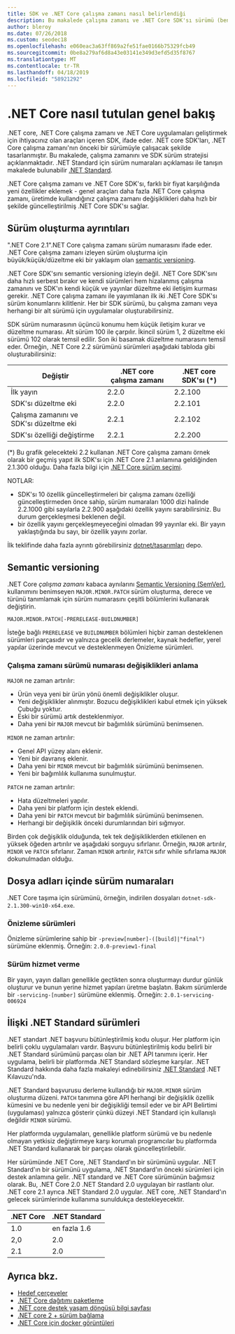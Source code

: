 ```yaml
---
title: SDK ve .NET Core çalışma zamanı nasıl belirlendiği
description: Bu makalede çalışma zamanı ve .NET Core SDK'sı sürümü (benzer anlamsal sürüm) şeklini öğretir.
author: bleroy
ms.date: 07/26/2018
ms.custom: seodec18
ms.openlocfilehash: e060eac3a63ff869a2fe51fae0166b75329fcb49
ms.sourcegitcommit: 0be8a279af6d8a43e03141e349d3efd5d35f8767
ms.translationtype: MT
ms.contentlocale: tr-TR
ms.lasthandoff: 04/18/2019
ms.locfileid: "58921292"
---
```

# <a name="overview-of-how-net-core-is-versioned"></a>.NET Core nasıl tutulan genel bakış

.NET core, .NET Core çalışma zamanı ve .NET Core uygulamaları geliştirmek için ihtiyacınız olan araçları içeren SDK, ifade eder. .NET core SDK'ları, .NET Core çalışma zamanı'nın önceki bir sürümüyle çalışacak şekilde tasarlanmıştır. Bu makalede, çalışma zamanını ve SDK sürüm stratejisi açıklanmaktadır. .NET Standard için sürüm numaraları açıklaması ile tanışın makalede bulunabilir [.NET Standard](../../standard/net-standard.md#net-implementation-support).

.NET Core çalışma zamanı ve .NET Core SDK'sı, farklı bir fiyat karşılığında yeni özellikler eklemek - genel araçları daha fazla .NET Core çalışma zamanı, üretimde kullandığınız çalışma zamanı değişiklikleri daha hızlı bir şekilde güncelleştirilmiş .NET Core SDK'sı sağlar.

## <a name="versioning-details"></a>Sürüm oluşturma ayrıntıları

".NET Core 2.1".NET Core çalışma zamanı sürüm numarasını ifade eder. .NET Core çalışma zamanı izleyen sürüm oluşturma için büyük/küçük/düzeltme eki bir yaklaşım olan [semantic versioning](#semantic-versioning).

.NET Core SDK'sını semantic versioning izleyin değil. .NET Core SDK'sını daha hızlı serbest bırakır ve kendi sürümleri hem hizalanmış çalışma zamanını ve SDK'ın kendi küçük ve yayınlar düzeltme eki iletişim kurması gerekir. .NET Core çalışma zamanı ile yayımlanan ilk iki .NET Core SDK'sı sürüm konumlarını kilitlenir. Her bir SDK sürümü, bu çalışma zamanı veya herhangi bir alt sürümü için uygulamalar oluşturabilirsiniz.

SDK sürüm numarasının üçüncü konumu hem küçük iletişim kurar ve düzeltme numarası. Alt sürüm 100 ile çarpılır. İkincil sürüm 1, 2 düzeltme eki sürümü 102 olarak temsil edilir. Son iki basamak düzeltme numarasını temsil eder. Örneğin, .NET Core 2.2 sürümünü sürümleri aşağıdaki tabloda gibi oluşturabilirsiniz:

| Değiştir                | .NET core çalışma zamanı | .NET core SDK'sı (*) |
|-----------------------|-------------------|-------------------|
| İlk yayın       | 2.2.0             | 2.2.100           |
| SDK'sı düzeltme eki             | 2.2.0             | 2.2.101           |
| Çalışma zamanını ve SDK'sı düzeltme eki | 2.2.1             | 2.2.102           |
| SDK'sı özelliği değiştirme    | 2.2.1             | 2.2.200           |

(\*) Bu grafik gelecekteki 2.2 kullanan .NET Core çalışma zamanı örnek olarak bir geçmiş yapıt ilk SDK'sı için .NET Core 2.1 anlamına geldiğinden 2.1.300 olduğu. Daha fazla bilgi için [.NET Core sürüm seçimi](selection.md).

NOTLAR:

* SDK'sı 10 özellik güncelleştirmeleri bir çalışma zamanı özelliği güncelleştirmeden önce sahip, sürüm numaraları 1000 dizi halinde 2.2.1000 gibi sayılarla 2.2.900 aşağıdaki özellik yayını sarabilirsiniz. Bu durum gerçekleşmesi beklenen değil.
* bir özellik yayını gerçekleşmeyeceğini olmadan 99 yayınlar eki. Bir yayın yaklaştığında bu sayı, bir özellik yayını zorlar.

İlk teklifinde daha fazla ayrıntı görebilirsiniz [dotnet/tasarımları](https://github.com/dotnet/designs/pull/29) depo.

## <a name="semantic-versioning"></a>Semantic versioning

.NET Core *çalışma zamanı* kabaca aynılarını [Semantic Versioning (SemVer)](https://semver.org/), kullanımını benimseyen `MAJOR.MINOR.PATCH` sürüm oluşturma, derece ve türünü tanımlamak için sürüm numarasını çeşitli bölümlerini kullanarak değiştirin.

```
MAJOR.MINOR.PATCH[-PRERELEASE-BUILDNUMBER]
```

İsteğe bağlı `PRERELEASE` ve `BUILDNUMBER` bölümleri hiçbir zaman desteklenen sürümleri parçasıdır ve yalnızca gecelik derlemeler, kaynak hedefler, yerel yapılar üzerinde mevcut ve desteklenmeyen Önizleme sürümleri.

### <a name="understand-runtime-version-number-changes"></a>Çalışma zamanı sürümü numarası değişiklikleri anlama

`MAJOR` ne zaman artırılır:

* Ürün veya yeni bir ürün yönü önemli değişiklikler oluşur.
* Yeni değişiklikler alınmıştır. Bozucu değişiklikleri kabul etmek için yüksek Çubuğu yoktur.
* Eski bir sürümü artık desteklenmiyor.
* Daha yeni bir `MAJOR` mevcut bir bağımlılık sürümünü benimsenen.

`MINOR` ne zaman artırılır:

* Genel API yüzey alanı eklenir.
* Yeni bir davranış eklenir.
* Daha yeni bir `MINOR` mevcut bir bağımlılık sürümünü benimsenen.
* Yeni bir bağımlılık kullanıma sunulmuştur.

`PATCH` ne zaman artırılır:

* Hata düzeltmeleri yapılır.
* Daha yeni bir platform için destek eklendi.
* Daha yeni bir `PATCH` mevcut bir bağımlılık sürümünü benimsenen.
* Herhangi bir değişiklik önceki durumlarından biri sığmıyor.

Birden çok değişiklik olduğunda, tek tek değişikliklerden etkilenen en yüksek öğeden artırılır ve aşağıdaki sorguyu sıfırlanır. Örneğin, `MAJOR` artırılır, `MINOR` ve `PATCH` sıfırlanır. Zaman `MINOR` artırılır, `PATCH` sıfır while sıfırlama `MAJOR` dokunulmadan olduğu.

## <a name="version-numbers-in-file-names"></a>Dosya adları içinde sürüm numaraları

.NET Core taşıma için sürümünü, örneğin, indirilen dosyaları `dotnet-sdk-2.1.300-win10-x64.exe`.

### <a name="preview-versions"></a>Önizleme sürümleri

Önizleme sürümlerine sahip bir `-preview[number]-([build]|"final")` sürümüne eklenmiş. Örneğin: `2.0.0-preview1-final`

### <a name="servicing-versions"></a>Sürüm hizmet verme

Bir yayın, yayın dalları genellikle geçtikten sonra oluşturmayı durdur günlük oluşturur ve bunun yerine hizmet yapıları üretme başlatın. Bakım sürümlerde bir `-servicing-[number]` sürümüne eklenmiş. Örneğin: `2.0.1-servicing-006924`

## <a name="relationship-to-net-standard-versions"></a>İlişki .NET Standard sürümleri

.NET standart .NET başvuru bütünleştirilmiş kodu oluşur. Her platform için belirli çoklu uygulamaları vardır. Başvuru bütünleştirilmiş kodu belirli bir .NET Standard sürümünü parçası olan bir .NET API tanımını içerir. Her uygulama, belirli bir platformda .NET Standard sözleşme karşılar. .NET Standard hakkında daha fazla makaleyi edinebilirsiniz [.NET Standard](../../standard/net-standard.md) .NET Kılavuzu'nda.

.NET Standard başvurusu derleme kullandığı bir `MAJOR.MINOR` sürüm oluşturma düzeni. `PATCH` tanımına göre API herhangi bir değişiklik özellik kümesini ve bu nedenle yeni bir değişikliği temsil eder ve bir API Belirtimi (uygulaması) yalnızca gösterir çünkü düzeyi .NET Standard için kullanışlı değildir `MINOR` sürümü.

Her platformda uygulamaları, genellikle platform sürümü ve bu nedenle olmayan yetkisiz değiştirmeye karşı korumalı programcılar bu platformda .NET Standard kullanarak bir parçası olarak güncelleştirilebilir.

Her sürümünde .NET Core, .NET Standard'ın bir sürümünü uygular. .NET Standard'ın bir sürümünü uygulama, .NET Standard'ın önceki sürümleri için destek anlamına gelir. .NET standard ve .NET Core sürümünün bağımsız olarak. Bu, .NET Core 2.0 .NET Standard 2.0 uygulayan bir rastlantı olur. .NET core 2.1 ayrıca .NET Standard 2.0 uygular. .NET core, .NET Standard'ın gelecek sürümlerinde kullanıma sunuldukça destekleyecektir.

| .NET Core | .NET Standard |
|-----------|---------------|
| 1.0       | en fazla 1.6     |
| 2,0       | 2.0     |
| 2.1       | 2.0     |

## <a name="see-also"></a>Ayrıca bkz.

- [Hedef çerçeveler](../../standard/frameworks.md)
- [.NET Core dağıtımı paketleme](../build/distribution-packaging.md)
- [.NET core destek yaşam döngüsü bilgi sayfası](https://www.microsoft.com/net/core/support)
- [.NET core 2 + sürüm bağlama](https://github.com/dotnet/designs/issues/3)
- [.NET Core için docker görüntüleri](https://hub.docker.com/_/microsoft-dotnet-core/)

